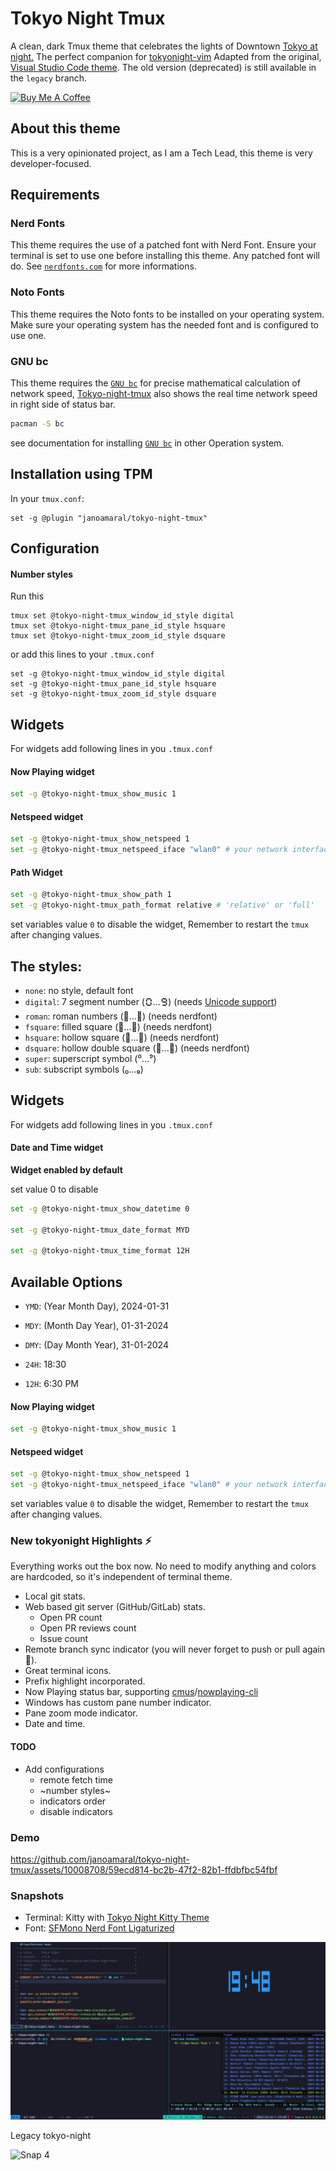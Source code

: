 # Tokyo Night Tmux

A clean, dark Tmux theme that celebrates the lights of Downtown [Tokyo at night.](https://www.google.com/search?q=tokyo+night&newwindow=1&sxsrf=ACYBGNRiOGCstG_Xohb8CgG5UGwBRpMIQg:1571032079139&source=lnms&tbm=isch&sa=X&ved=0ahUKEwiayIfIhpvlAhUGmuAKHbfRDaIQ_AUIEigB&biw=1280&bih=666&dpr=2)
The perfect companion for [tokyonight-vim](https://github.com/ghifarit53/tokyonight-vim)
Adapted from the original, [Visual Studio Code theme](https://github.com/enkia/tokyo-night-vscode-theme).
The old version (deprecated) is still available in the `legacy` branch.

<a href="https://www.buymeacoffee.com/jano" target="_blank"><img src="https://www.buymeacoffee.com/assets/img/custom_images/orange_img.png" alt="Buy Me A Coffee" style="height: 41px !important;width: 174px !important;box-shadow: 0px 3px 2px 0px rgba(190, 190, 190, 0.5) !important;-webkit-box-shadow: 0px 3px 2px 0px rgba(190, 190, 190, 0.5) !important;" ></a>

## About this theme

This is a very opinionated project, as I am a Tech Lead, this theme is very developer-focused.

## Requirements

### Nerd Fonts

This theme requires the use of a patched font with Nerd Font. Ensure your terminal is set to use one before installing this theme. Any patched font will do. See
[`nerdfonts.com`](https://www.nerdfonts.com/) for more informations.

### Noto Fonts

This theme requires the Noto fonts to be installed on your operating system. Make sure your operating system has the needed font and is configured to use one.

### GNU bc
This theme requires the [`GNU bc`](https://www.gnu.org/software/bc/) for precise mathematical calculation of network speed, [Tokyo-night-tmux](https://github.com/janoamaral/tokyo-night-tmux) also shows the real time network speed in right side of status bar.

```bash
pacman -S bc
```
see documentation for installing [`GNU bc`](https://www.gnu.org/software/bc/) in other Operation system.

## Installation using TPM

In your `tmux.conf`:
```
set -g @plugin "janoamaral/tokyo-night-tmux"
```

## Configuration


#### Number styles

Run this

```
tmux set @tokyo-night-tmux_window_id_style digital
tmux set @tokyo-night-tmux_pane_id_style hsquare
tmux set @tokyo-night-tmux_zoom_id_style dsquare
```

or add this lines to your  `.tmux.conf`

```
set -g @tokyo-night-tmux_window_id_style digital
set -g @tokyo-night-tmux_pane_id_style hsquare
set -g @tokyo-night-tmux_zoom_id_style dsquare
```


## Widgets

For widgets add following lines in you `.tmux.conf`

#### Now Playing widget

```bash
set -g @tokyo-night-tmux_show_music 1
```

#### Netspeed widget

```bash
set -g @tokyo-night-tmux_show_netspeed 1
set -g @tokyo-night-tmux_netspeed_iface "wlan0" # your network interface, find with ip link
```

#### Path Widget

```bash
set -g @tokyo-night-tmux_show_path 1
set -g @tokyo-night-tmux_path_format relative # 'relative' or 'full'
```

set variables value `0` to disable the widget, Remember to restart the `tmux` after changing values.

## The styles:

- `none`: no style, default font
- `digital`: 7 segment number (🯰...🯹) (needs [Unicode support](https://github.com/janoamaral/tokyo-night-tmux/issues/36#issuecomment-1907072080)) 
- `roman`: roman numbers (󱂈...󱂐) (needs nerdfont)
- `fsquare`: filled square (󰎡...󰎼) (needs nerdfont)
- `hsquare`: hollow square (󰎣...󰎾) (needs nerdfont)
- `dsquare`: hollow double square (󰎡...󰎼) (needs nerdfont)
- `super`: superscript symbol (⁰...⁹)
- `sub`: subscript symbols (₀...₉) 

## Widgets

For widgets add following lines in you `.tmux.conf`

#### Date and Time widget

**Widget enabled by default**

set value 0 to disable
```bash
set -g @tokyo-night-tmux_show_datetime 0

set -g @tokyo-night-tmux_date_format MYD

set -g @tokyo-night-tmux_time_format 12H
```

## Available Options
- `YMD`: (Year Month Day), 2024-01-31
- `MDY`: (Month Day Year), 01-31-2024
- `DMY`: (Day Month Year), 31-01-2024

- `24H`: 18:30
- `12H`: 6:30 PM

#### Now Playing widget

```bash
set -g @tokyo-night-tmux_show_music 1
```

#### Netspeed widget

```bash
set -g @tokyo-night-tmux_show_netspeed 1
set -g @tokyo-night-tmux_netspeed_iface "wlan0" # your network interface, find with ip link
```
set variables value `0` to disable the widget, Remember to restart the `tmux` after changing values.

### New tokyonight Highlights ⚡

Everything works out the box now. No need to modify anything and colors are hardcoded, 
so it's independent of terminal theme.

- Local git stats.
- Web based git server (GitHub/GitLab) stats.
    - Open PR count
    - Open PR reviews count 
    - Issue count
- Remote branch sync indicator (you will never forget to push or pull again 🤪).
- Great terminal icons.
- Prefix highlight incorporated.
- Now Playing status bar, supporting [cmus]/[nowplaying-cli]
- Windows has custom pane number indicator.
- Pane zoom mode indicator.
- Date and time.

#### TODO

- Add configurations
  - remote fetch time
  - ~number styles~
  - indicators order
  - disable indicators

### Demo

https://github.com/janoamaral/tokyo-night-tmux/assets/10008708/59ecd814-bc2b-47f2-82b1-ffdbfbc54fbf

### Snapshots

- Terminal: Kitty with [Tokyo Night Kitty Theme](https://github.com/davidmathers/tokyo-night-kitty-theme)
- Font: [SFMono Nerd Font Ligaturized](https://github.com/shaunsingh/SFMono-Nerd-Font-Ligaturized)

![Snap 5](snaps/logico.png)

Legacy tokyo-night

![Snap 4](snaps/l01.png)

[cmus]: https://cmus.github.io/
[nowplaying-cli]: https://github.com/kirtan-shah/nowplaying-cli


